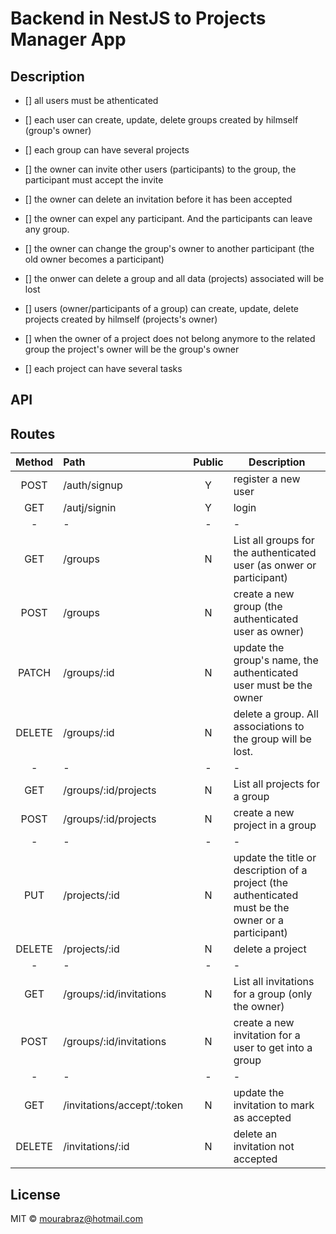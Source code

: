 # Backend in NestJS to Projects Manager App

## Description

- [] all users must be athenticated
- [] each user can create, update, delete groups created by hilmself (group's owner)
- [] each group can have several projects
- [] the owner can invite other users (participants) to the group, the participant must accept the invite
- [] the owner can delete an invitation before it has been accepted
- [] the owner can expel any participant. And the participants can leave any group.
- [] the owner can change the group's owner to another participant (the old owner becomes a participant)
- [] the onwer can delete a group and all data (projects) associated will be lost

- [] users (owner/participants of a group) can create, update, delete projects created by hilmself (projects's owner)
- [] when the owner of a project does not belong anymore to the related group the project's owner will be the group's owner
- [] each project can have several tasks

## API

## Routes

| Method | Path                       | Public | Description                                                                                         |
| :----: | :------------------------- | :----: | --------------------------------------------------------------------------------------------------- |
|  POST  | /auth/signup               |   Y    | register a new user                                                                                 |
|  GET   | /autj/signin               |   Y    | login                                                                                               |
|   -    | -                          |   -    | -                                                                                                   |
|  GET   | /groups                    |   N    | List all groups for the authenticated user (as onwer or participant)                                |
|  POST  | /groups                    |   N    | create a new group (the authenticated user as owner)                                                |
| PATCH  | /groups/:id                |   N    | update the group's name, the authenticated user must be the owner                                   |
| DELETE | /groups/:id                |   N    | delete a group. All associations to the group will be lost.                                         |
|   -    | -                          |   -    | -                                                                                                   |
|  GET   | /groups/:id/projects       |   N    | List all projects for a group                                                                       |
|  POST  | /groups/:id/projects       |   N    | create a new project in a group                                                                     |
|   -    | -                          |   -    | -                                                                                                   |
|  PUT   | /projects/:id              |   N    | update the title or description of a project (the authenticated must be the owner or a participant) |
| DELETE | /projects/:id              |   N    | delete a project                                                                                    |
|   -    | -                          |   -    | -                                                                                                   |
|  GET   | /groups/:id/invitations    |   N    | List all invitations for a group (only the owner)                                                   |
|  POST  | /groups/:id/invitations    |   N    | create a new invitation for a user to get into a group                                              |
|   -    | -                          |   -    | -                                                                                                   |
|  GET   | /invitations/accept/:token |   N    | update the invitation to mark as accepted                                                           |
| DELETE | /invitations/:id           |   N    | delete an invitation not accepted                                                                   |

## License

MIT © mourabraz@hotmail.com
